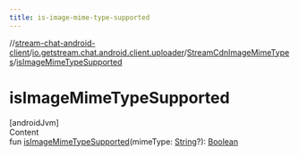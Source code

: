 ```yaml
---
title: is-image-mime-type-supported
---
```

//[stream-chat-android-client](../../../index.md)/[io.getstream.chat.android.client.uploader](../index.md)/[StreamCdnImageMimeTypes](index.md)/[isImageMimeTypeSupported](isImageMimeTypeSupported.md)



# isImageMimeTypeSupported  
[androidJvm]  
Content  
fun [isImageMimeTypeSupported](isImageMimeTypeSupported.md)(mimeType: [String](https://kotlinlang.org/api/latest/jvm/stdlib/kotlin/-string/index.html)?): [Boolean](https://kotlinlang.org/api/latest/jvm/stdlib/kotlin/-boolean/index.html)  




